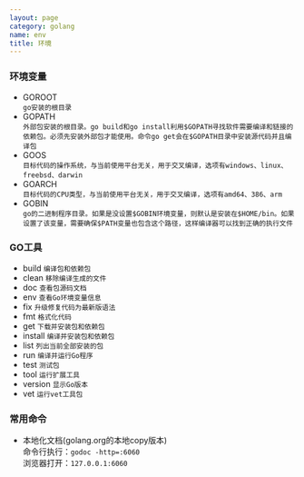 ```yaml
---
layout: page
category: golang
name: env
title: 环境
---
```


### 环境变量
* GOROOT  
`go安装的根目录`
* GOPATH  
`外部包安装的根目录。go build和go install利用$GOPATH寻找软件需要编译和链接的依赖包。必须先安装外部包才能使用。命令go get会在$GOPATH目录中安装源代码并且编译包`
* GOOS  
`目标代码的操作系统，与当前使用平台无关，用于交叉编译，选项有windows、linux、freebsd、darwin`
* GOARCH  
`目标代码的CPU类型，与当前使用平台无关，用于交叉编译，选项有amd64、386、arm`
* GOBIN  
`go的二进制程序目录。如果是没设置$GOBIN环境变量，则默认是安装在$HOME/bin。如果设置了该变量，需要确保$PATH变量也包含这个路径，这样编译器可以找到正确的执行文件`

### GO工具
* build		`编译包和依赖包`
* clean		`移除编译生成的文件`
* doc		`查看包源码文档`
* env		`查看Go环境变量信息`
* fix		`升级修复代码为最新版语法`
* fmt		`格式化代码`
* get		`下载并安装包和依赖包`
* install	`编译并安装包和依赖包`
* list		`列出当前全部安装的包`
* run		`编译并运行Go程序`
* test		`测试包`
* tool		`运行扩展工具`
* version	`显示Go版本`
* vet		`运行vet工具包`

### 常用命令
* 本地化文档(golang.org的本地copy版本)  
命令行执行：`godoc -http=:6060`  
浏览器打开：`127.0.0.1:6060`

